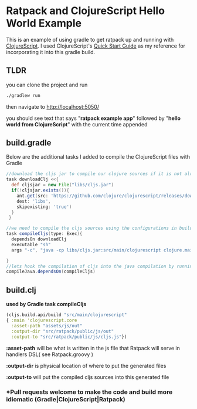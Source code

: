 # Ratpack and ClojureScript Hello World Example

This is an example of using gradle to get ratpack up and running with [ClojureScript](https://github.com/clojure/clojurescript). I used ClojureScript's [Quick Start Guide](https://github.com/clojure/clojurescript/wiki/Quick-Start) as my reference for incorporating it into this gradle build.

## TLDR

you can clone the project and run
```sh
./gradlew run
```
then navigate to [http://localhost:5050/](http://localhost:5050/)

 you should see text that says "**ratpack example app**" followed by "**hello world from ClojureScript**" with the current time appended


## build.gradle
Below are the additional tasks I added to compile the ClojureScript files with Gradle

```groovy
//download the cljs jar to compile our clojure sources if it is not already in our libs directory
task downloadClj <<{
  def cljsjar = new File("libs/cljs.jar")
  if(!cljsjar.exists()){
    ant.get(src: 'https://github.com/clojure/clojurescript/releases/download/r1.7.28/cljs.jar',
    dest: 'libs',
    skipexisting: 'true')
  }
 }

//we need to compile the cljs sources using the configurations in build.clj
task compileCljs(type: Exec){
  dependsOn downloadClj
  executable "sh"
  args "-c", "java -cp libs/cljs.jar:src/main/clojurescript clojure.main build.clj"

}
//lets hook the compilation of cljs into the java compilation by running it before compileJava
compileJava.dependsOn(compileCljs)
```
## build.clj
**used by Gradle task compileCljs**
```clj  
(cljs.build.api/build "src/main/clojurescript"
{ :main 'clojurescript.core
  :asset-path "assets/js/out"
  :output-dir "src/ratpack/public/js/out"
  :output-to "src/ratpack/public/js/cljs.js"})
```
**:asset-path**  will be what is written in the js file that Ratpack will
                  serve in handlers DSL( see Ratpack.groovy )

**:output-dir** is physical location of where to put the generated files

**:output-to** will put the compiled cljs sources into this generated file





### *Pull requests welcome to make the code and build more idiomatic (Gradle|ClojureScript|Ratpack)
